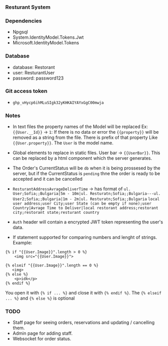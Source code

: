 ﻿### Resturant System

### Dependencies
- Npgsql
- System.IdentityModel.Tokens.Jwt
- Microsoft.IdentityModel.Tokens

### Database
- database: Restorant
- user: ResturantUser
- password: password123

### Git access token
- `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`

### Notes
- In text files the property names of the Model will be replaced 
Ex: `{{User.__Id}}` -> `1`: If there is no data or error the `{{property}}` 
will be removed as a string from the file. There is prefix of that property Like `{{User.property}}`.
The `User` is the model name.

- Global elements to replace in static files. User bar -> `{{UserBar}}`. 
 This can be replaced by a html component which the server generates.

- The Order's CurrentStatus will be `db` when it is being prossesed by the server,
 but if the CurrentStatus is `pending` thne the order is ready to be accepted and it can be cancelled


- `ResturantAddressAvrageDeliverTime` -> has format of `ul. User;Sofia;;Bulgaria|5m - 10m|ul. Resturatn;Sofia;;Bulgaria---ul. User2;Sofia;;Bulgaria|1m - 2m|ul. Resturatn;Sofia;;Bulgaria`
  `local user address;user City;user State (can be empty if none);user Country|Avrage Time to Deliver|local restorant address;restorant city;restorant state;resturant country`

- `Auth` header will contain a encrypted JWT token representing the user's data.

- If statement supported for comparing numbers and lenght of strings. Example:
```
{% if "{{User.Image}}".length > 0 %}
    <img src="{{User.Image}}">

{% elseif "{{User.Image}}".length == 0 %}
   <img>
{% else %}
    <p>idk</p>
{% endif %}
```
You open it with `{% if ... %}` and close it with `{% endif %}`. The `{% elseif ... %}` and `{% else %}` is optional

### TODO
- Staff page for seeing orders, reservations and updating / cancelling them.
- Admin page for adding staff.
- Websocket for order status.
